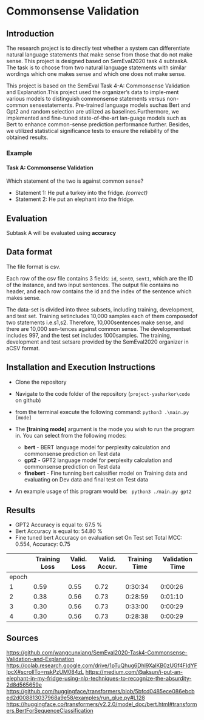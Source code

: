 

# Commonsense Validation

## Introduction

The research project is to directly test whether a system can differentiate natural language statements that make sense from those that do not make sense. This project is designed based on SemEval2020 task 4 subtaskA. The task is to choose from two natural language statements with similar wordings which one makes sense and which one does not make sense.

This project is based on the SemEval Task 4-A: Commonsense Validation and Explanation.This project used the organizer’s data to imple-ment  various  models  to  distinguish  commonsense  statements  versus  non-common  sensestatements.  Pre-trained language models suchas  Bert  and  Gpt2  and  random  selection  are utilized  as  baselines.Furthermore,  we  implemented  and fine-tuned  state-of-the-art lan-guage  models  such  as  Bert to enhance common-sense prediction performance further.  Besides,  we utilized statistical significance tests to ensure the reliability of the obtained results.


### Example

#### Task A: Commonsense Validation

Which statement of the two is against common sense?

- Statement 1: He put a turkey into the fridge. *(correct)*
- Statement 2: He put an elephant into the fridge.




## Evaluation

Subtask A will be evaluated using **accuracy**

## Data format

The file format is csv.

Each row of the csv file contains 3 fields: `id`, `sent0`, `sent1`, which are the ID of the instance, and two input sentences. The output file contains no header, and each row contains the id and the index of the sentence which makes sense.

The data-set is divided into three subsets, including training, development, and test set. Training setincludes 10,000 samples each of them composedof two statements i.e.s1,s2.  Therefore, 10,000sentences make sense, and there are 10,000 sen-tences against common sense.  The developmentset includes 997,  and the test set includes 1000samples.  The training, development and test setsare provided by the SemEval2020 organizer in aCSV format.


## Installation and Execution Instructions
- Clone the repository
- Navigate to the code folder of the repository (```project-yasharkor\code``` on github)
- from the terminal execute the following command: ``` python3 .\main.py [mode] ```
- The **[training mode]** argument is the mode you wish to run the program in. You can select from the following modes:

  - **bert** - BERT language model for perplexity calculation and commonsense prediction on Test data
  - **gpt2** - GPT2 language model for perplexity calculation and commonsense prediction on Test data
  - **finebert** - Fine tunning bert calssifier model on Training data and evaluating on Dev data and final test on Test data
- An example usage of this program would be: ``` python3 ./main.py gpt2```


## Results
- GPT2 Accuracy is equal to: 67.5 %
- Bert Accuracy is equal to: 54.80 %
- Fine tuned bert Accuracy on evaluation set On Test set Total MCC: 0.554, Accuracy: 0.75


|       |Training Loss|  Valid. Loss|  Valid. Accur.| Training Time| Validation Time|
|-------|-------------|-------------|---------------|---------------|---------------|
|epoch  |             |             |               |               |               |
|1      |0.59         |0.55         |0.72           |0:30:34        |0:00:26        |
|2      |0.38         |0.56         |0.73           |0:28:59        |0:01:10        |
|3      |0.30         |0.56         |0.73           |0:33:00        |0:00:29        |
|4      |0.30         |0.56         |0.73           |0:28:38        |0:00:29        |





## Sources 
https://github.com/wangcunxiang/SemEval2020-Task4-Commonsense-Validation-and-Explanation
https://colab.research.google.com/drive/1pTuQhug6Dhl9XalKB0zUGf4FIdYFlpcX#scrollTo=nskPzUM084zL
https://medium.com/@aksun/i-put-an-elephant-in-my-fridge-using-nlp-techniques-to-recognize-the-absurdity-2d8d565659e
https://github.com/huggingface/transformers/blob/5bfcd0485ece086ebcbed2d008813037968a9e58/examples/run_glue.py#L128
https://huggingface.co/transformers/v2.2.0/model_doc/bert.html#transformers.BertForSequenceClassification

